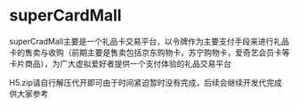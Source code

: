 # superCardMall
superCradMall主要是一个礼品卡交易平台，以令牌作为主要支付手段来进行礼品卡的售卖与收购（前期主要是售卖包括京东购物卡，苏宁购物卡，爱奇艺会员卡等卡片商品），为广大虚拟爱好者提供一个支付体验的礼品交易平台

H5.zip请自行解压代开即可由于时间紧迫暂时没有完成，后续会继续开发代完成供大家参考
